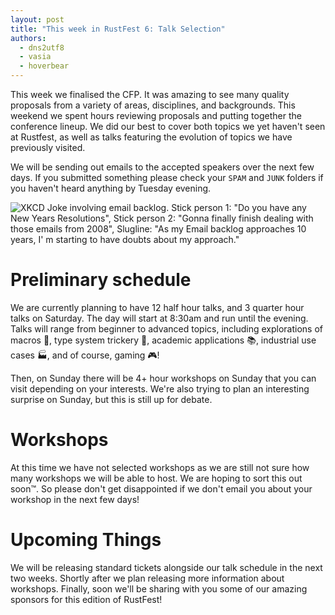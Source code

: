 ```yaml
---
layout: post
title: "This week in RustFest 6: Talk Selection"
authors:
  - dns2utf8
  - vasia
  - hoverbear
---
```


This week we finalised the CFP. It was amazing to see many quality proposals from a variety of areas, disciplines, and backgrounds. This weekend we spent hours reviewing proposals and putting together the conference lineup. We did our best to cover both topics we yet haven't seen at Rustfest, as well as talks featuring the evolution of topics we have previously visited.

We will be sending out emails to the accepted speakers over the next few days. If you submitted something please check your `SPAM` and `JUNK` folders if you haven't heard anything by Tuesday evening.

![XKCD Joke involving email backlog. Stick person 1: "Do you have any New Years Resolutions", Stick person 2: "Gonna finally finish dealing with those emails from 2008", Slugline: "As my Email backlog approaches 10 years, I' m starting to have doubts about my approach."](https://imgs.xkcd.com/comics/emails.png)

# Preliminary schedule

We are currently planning to have 12 half hour talks, and 3 quarter hour talks on Saturday. The day will start at 8:30am and run until the evening. Talks will range from beginner to advanced topics, including explorations of macros 🔭, type system trickery 🎪, academic applications 📚, industrial use cases 🏭, and of course, gaming 🎮!

Then, on Sunday there will be 4+ hour workshops on Sunday that you can visit depending on your interests. We're also trying to plan an interesting surprise on Sunday, but this is still up for debate.

# Workshops

At this time we have not selected workshops as we are still not sure how many workshops we will be able to host. We are hoping to sort this out soon™. So please don't get disappointed if we don't email you about your workshop in the next few days!

# Upcoming Things

We will be releasing standard tickets alongside our talk schedule in the next two weeks. Shortly after we plan releasing more information about workshops. Finally, soon we'll be sharing with you some of our amazing sponsors for this edition of RustFest!
